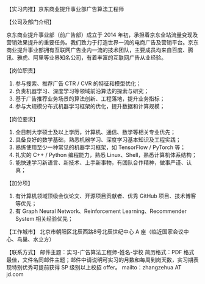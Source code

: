 【实习内推】京东商业提升事业部广告算法工程师

【公司及部门介绍】

京东商业提升事业部（前广告部）成立于 2014 年初，承担着京东全站流量变现及营销效果提升的重要任务。我们致力于打造世界一流的电商广告及营销平台。京东商业提升事业部拥有互联网广告业内一流的技术团队，主要成员均来自百度、腾讯、雅虎、阿里等业界知名公司，有着丰富的互联网广告从业经验。

【岗位职责】

1. 参与搜索、推荐广告 CTR / CVR 的特征和模型优化；
2. 负责机器学习、深度学习等领域前沿算法的探索与研究；
3. 基于广告推荐业务场景的算法创新、工程落地，提升业务指标；
4. 参与大规模分布式机器学习框架的优化，提升数据和计算规模；

【岗位要求】
1. 全日制大学硕士及以上学历，计算机、通信、数学等相关专业优先；
2. 具备良好的数学基础，熟悉机器学习、深度学习基本知识及工程实践；
3. 熟练使用至少一种常见的机器学习框架，如 TensorFlow / PyTorch 等；
4. 扎实的 C++ / Python 编程能力，熟悉 Linux、Shell，熟悉计算机体系结构；
5. 能快速学习新语言、新技术、上手新事物，有团队合作精神，做事严谨、认真；

【加分项】
1. 有计算机领域顶级会议论文、开源项目贡献者、优秀 GitHub 项目、技术博客等优先；
2. 有 Graph Neural Network、Reinforcement Learning、Recommender System 相关经验优先；

【工作城市】
北京市朝阳区北辰西路8号北辰世纪中心 A 座（临近国家会议中心、鸟巢、水立方）

【联系方式】
邮件主题：实习-广告算法工程师-姓名-学校
简历格式：PDF 格式最佳，文件名同邮件主题；邮件中请说明可实习的月数和每周到岗天数，实习期表现特别优秀可提前获得 SP 级别以上校招 offer。
mailto：zhangzehua AT jd.com
